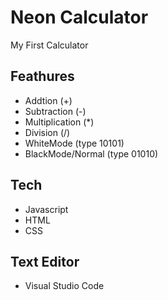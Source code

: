# Neon Calculator
My First Calculator 

## Feathures
- Addtion (+)
- Subtraction (-)
- Multiplication (*)
- Division (/)
- WhiteMode (type 10101)
- BlackMode/Normal (type 01010)

## Tech
- Javascript
- HTML
- CSS

## Text Editor
- Visual Studio Code